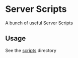 # Server Scripts

A bunch of useful Server Scripts

## Usage

See the [scripts](https://github.com/dwilkie/server-scripts/tree/master/scripts) directory
